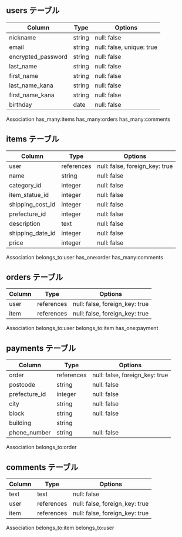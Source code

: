 ## users テーブル
| Column             | Type   | Options     |
| ------------------ | ------ | ----------- |
| nickname           | string | null: false |
| email              | string | null: false, unique: true |
| encrypted_password | string | null: false |
| last_name          | string | null: false |
| first_name         | string | null: false |
| last_name_kana     | string | null: false |
| first_name_kana    | string | null: false |
| birthday           | date   | null: false |

Association
  has_many:items
  has_many:orders
  has_many:comments


## items テーブル
| Column           | Type      | Options     |
| ---------------- | --------- | ----------- |
| user             | references  | null: false, foreign_key: true |
| name             | string    | null: false |
| category_id      | integer   | null: false |
| item_statue_id   | integer   | null: false |
| shipping_cost_id | integer   | null: false |
| prefecture_id    | integer   | null: false |
| description             | text      | null: false |
| shipping_date_id | integer   | null: false |
| price            | integer   | null: false |

Association
  belongs_to:user
  has_one:order
  has_many:comments



## orders テーブル
| Column    | Type      | Options     |
| --------- | --------- | ----------- |
| user             | references | null: false, foreign_key: true |
| item             | references | null: false, foreign_key: true |

Association
  belongs_to:user
  belongs_to:item
  has_one:payment

## payments テーブル
| Column        | Type   | Options     |
| --------------| ------ | ----------- |
| order         | references | null: false, foreign_key: true |
| postcode      | string | null: false |
| prefecture_id | integer | null: false |
| city          | string | null: false |
| block         | string | null: false |
| building      | string |
| phone_number  | string   | null: false |

Association
  belongs_to:order


## comments テーブル
| Column    | Type      | Options     |
| --------- | --------- | ----------- |
| text      | text      | null: false |
| user      | references | null: false, foreign_key: true |
| item      | references | null: false, foreign_key: true |

Association
  belongs_to:item
  belongs_to:user